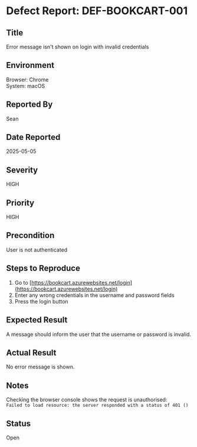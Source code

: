 # Defect Report: DEF-BOOKCART-001

## Title
Error message isn't shown on login with invalid credentials

## Environment
Browser: Chrome  
System: macOS

## Reported By
Sean

## Date Reported
2025-05-05

## Severity
HIGH

## Priority
HIGH

## Precondition
User is not authenticated

## Steps to Reproduce
1. Go to [https://bookcart.azurewebsites.net/login](https://bookcart.azurewebsites.net/login)
2. Enter any wrong credentials in the username and password fields
3. Press the login button

## Expected Result
A message should inform the user that the username or password is invalid.

## Actual Result
No error message is shown.

## Notes
Checking the browser console shows the request is unauthorised:  
`Failed to load resource: the server responded with a status of 401 ()`

## Status
Open                                                                 
